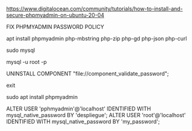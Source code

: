 https://www.digitalocean.com/community/tutorials/how-to-install-and-secure-phpmyadmin-on-ubuntu-20-04

FIX PHPMYADMIN PASSWORD POLICY

apt install phpmyadmin php-mbstring php-zip php-gd php-json php-curl

sudo mysql

mysql -u root -p

UNINSTALL COMPONENT "file://component_validate_password";

exit

sudo apt install phpmyadmin

ALTER USER 'pphmyadmin'@'localhost' IDENTIFIED WITH mysql_native_password BY 'despliegue';
ALTER USER 'root'@'localhost' IDENTIFIED WITH mysql_native_password BY 'my_password';
